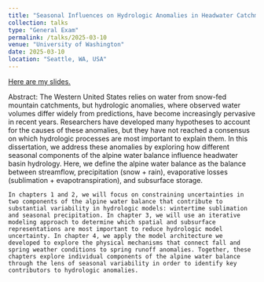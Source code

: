 ```yaml
---
title: "Seasonal Influences on Hydrologic Anomalies in Headwater Catchments"
collection: talks
type: "General Exam"
permalink: /talks/2025-03-10
venue: "University of Washington"
date: 2025-03-10
location: "Seattle, WA, USA"
---
```


[Here are my slides.](https://docs.google.com/presentation/d/1ABcH8bMsUtSN5hK6lhZD-lq1FrnPyDOR/edit?usp=drive_link&ouid=111433636305075309904&rtpof=true&sd=true)

Abstract:
    The Western United States relies on water from snow-fed mountain catchments, but hydrologic anomalies, where observed water volumes differ widely from predictions, have become increasingly pervasive in recent years. Researchers have developed many hypotheses to account for the causes of these anomalies, but they have not reached a consensus on which hydrologic processes are most important to explain them. In this dissertation, we address these anomalies by exploring how different seasonal components of the alpine water balance influence headwater basin hydrology. Here, we define the alpine water balance as the balance between streamflow, precipitation (snow + rain), evaporative losses (sublimation + evapotranspiration), and subsurface storage.

    In chapters 1 and 2, we will focus on constraining uncertainties in two components of the alpine water balance that contribute to substantial variability in hydrologic models: wintertime sublimation and seasonal precipitation. In chapter 3, we will use an iterative modeling approach to determine which spatial and subsurface representations are most important to reduce hydrologic model uncertainty. In chapter 4, we apply the model architecture we developed to explore the physical mechanisms that connect fall and spring weather conditions to spring runoff anomalies. Together, these chapters explore individual components of the alpine water balance through the lens of seasonal variability in order to identify key contributors to hydrologic anomalies.



